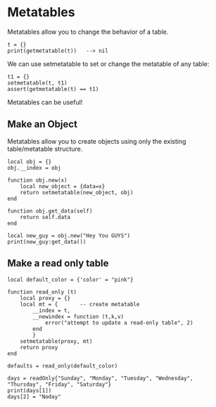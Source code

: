 Metatables
==========

Metatables allow you to change the behavior of a table.

    t = {}
	print(getmetatable(t))   --> nil

We can use setmetatable to set or change the metatable of any table:

    t1 = {}
	setmetatable(t, t1)
	assert(getmetatable(t) == t1)

Metatables can be useful!

Make an Object
---------------------

Metatables allow you to create objects using only the existing table/metatable structure.

    local obj = {}
    obj.__index = obj

    function obj.new(x)
        local new_object = {data=x}
	    return setmetatable(new_object, obj)
    end

	function obj.get_data(self)
	    return self.data
	end

	local new_guy = obj.new("Hey You GUYS")
	print(new_guy:get_data())



Make a read only table
----------------------

    local default_color = {'color' = "pink"}
	
	function read_only (t)
	    local proxy = {}
        local mt = {       -- create metatable
            __index = t,
			__newindex = function (t,k,v)
			    error("attempt to update a read-only table", 2)
			end
			}
		setmetatable(proxy, mt)
		return proxy
    end

	defaults = read_only(default_color)

    days = readOnly{"Sunday", "Monday", "Tuesday", "Wednesday", "Thursday", "Friday", "Saturday"}
    print(days[1])
    days[2] = "Noday"
					